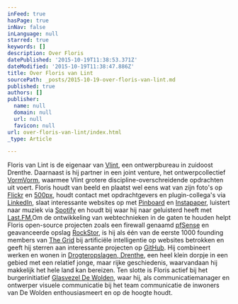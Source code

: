 ```yaml
---
inFeed: true
hasPage: true
inNav: false
inLanguage: null
starred: true
keywords: []
description: Over Floris
datePublished: '2015-10-19T11:38:53.371Z'
dateModified: '2015-10-19T11:38:47.886Z'
title: Over Floris van Lint
sourcePath: _posts/2015-10-19-over-floris-van-lint.md
published: true
authors: []
publisher:
  name: null
  domain: null
  url: null
  favicon: null
url: over-floris-van-lint/index.html
_type: Article

---
```

Floris van Lint is de eigenaar van [Vlint][0], een ontwerpbureau in zuidoost Drenthe. Daarnaast is hij partner in een joint venture, het ontwerpcollectief [VormVorm][1], waarmee Vlint grotere discipline-overschreidende opdrachten uit voert. Floris houdt van beeld en plaatst wel eens wat van zijn foto's op [Flickr][2] en [500px][3], houdt contact met opdrachtgevers en plugin-collega's via [LinkedIn][4], slaat interessante websites op met [Pinboard][5] en [Instapaper][6], luistert naar muziek via [Spotify][7] en houdt bij waar hij naar geluisterd heeft met [Last.FM.][8]Om de ontwikkeling van webtechnieken in de gaten te houden helpt Floris open-source projecten zoals een firewall genaamd [pfSense][9] en geavanceerde opslag [RockStor][10], is hij als één van de eerste 1000 founding members van [The Grid][11] bij artificiële intelligentie op websites betrokken en  geeft hij sterren aan interessante projecten op [GitHub][12]. Hij combineert werken en wonen in [Drogteropslagen, Drenthe][13], een heel klein dorpje in een gebied met een relatief jonge, maar rijke geschiedenis, waarvandaan hij makkelijk het hele land kan bereizen. Ten slotte is Floris actief bij het burgerinitiatief [Glasvezel De Wolden][14], waar hij, als communicatiemanager en ontwerper visuele communicatie bij het team communicatie de inwoners van De Wolden enthousiasmeert en op de hoogte houdt.

[0]: http://vlint.nu/
[1]: http://www.vormvorm.nl/
[2]: http://flickr.com/iFloris
[3]: http://ifloris.500px.com/#/0
[4]: http://www.linkedin.com/in/fvanlint
[5]: http://pinboard.in/u:ifloris/public/
[6]: http://www.instapaper.com/
[7]: http://open.spotify.com/user/ifloris
[8]: http://www.last.fm/user/F70
[9]: http://www.pfsense.org/
[10]: http://rockstor.com/
[11]: thegrid.io
[12]: https://github.com/iFloris?tab=activity
[13]: http://nl.wikipedia.org/wiki/Drogteropslagen
[14]: http://glasvezeldewolden.nl/